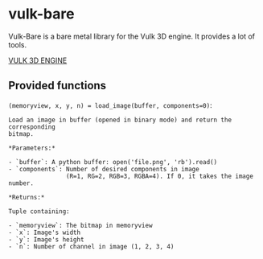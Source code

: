 # vulk-bare

Vulk-Bare is a bare metal library for the Vulk 3D engine.
It provides a lot of tools.

[VULK 3D ENGINE](https://https://github.com/realitix/vulk)

## Provided functions

`(memoryview, x, y, n) = load_image(buffer, components=0)`:

```
Load an image in buffer (opened in binary mode) and return the corresponding
bitmap.

*Parameters:*

- `buffer`: A python buffer: open('file.png', 'rb').read()
- `components`: Number of desired components in image
                (R=1, RG=2, RGB=3, RGBA=4). If 0, it takes the image number.

*Returns:*

Tuple containing:

- `memoryview`: The bitmap in memoryview
- `x`: Image's width
- `y`: Image's height
- `n`: Number of channel in image (1, 2, 3, 4)
```
